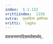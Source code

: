 ```yaml
---
index:  5.1.122
vrittiindex:  1158
sutra:  पृथ्वादिभ्य इमनिज्वा
vritti:  laghu 
---
```


वावचनमणादिसमावेशार्थम्..

